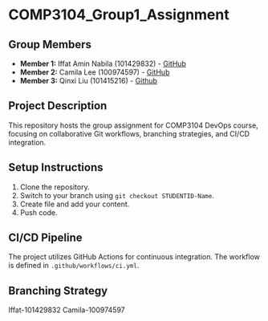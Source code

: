 # COMP3104_Group1_Assignment

## Group Members
- **Member 1:** Iffat Amin Nabila (101429832) - [GitHub](https://github.com/Iffat-Amin)
- **Member 2:** Camila Lee (100974597) - [GitHub](https://https://github.com/20cml)
- **Member 3:** Qinxi Liu (101415216) - [Github](https://github.com/qxlt)

## Project Description
This repository hosts the group assignment for COMP3104 DevOps course, focusing on collaborative Git workflows, branching strategies, and CI/CD integration.

## Setup Instructions
1. Clone the repository.
2. Switch to your branch using `git checkout STUDENTID-Name`.
3. Create file and add your content.
4. Push code.

## CI/CD Pipeline
The project utilizes GitHub Actions for continuous integration. The workflow is defined in `.github/workflows/ci.yml`.

## Branching Strategy
Iffat-101429832
Camila-100974597
